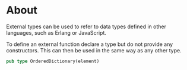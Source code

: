 # About

External types can be used to refer to data types defined in other languages, such as Erlang or JavaScript.

To define an external function declare a type but do not provide any constructors. This can then be used in the same way as any other type.

```rust
pub type OrderedDictionary(element)
```
